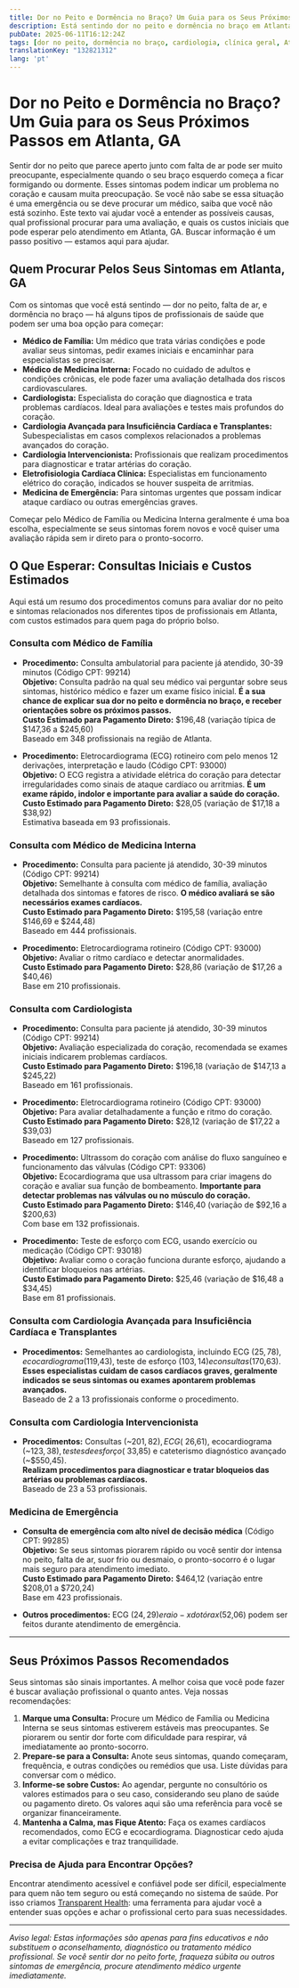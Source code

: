 ```yaml
---
title: Dor no Peito e Dormência no Braço? Um Guia para os Seus Próximos Passos em Atlanta, GA  
description: Está sentindo dor no peito e dormência no braço em Atlanta? Saiba quem procurar, quais exames esperar e os custos estimados para avançar com confiança.  
pubDate: 2025-06-11T16:12:24Z
tags: [dor no peito, dormência no braço, cardiologia, clínica geral, Atlanta, custos de saúde, eletrocardiograma]
translationKey: "132821312"
lang: 'pt'
---
```


# Dor no Peito e Dormência no Braço? Um Guia para os Seus Próximos Passos em Atlanta, GA

Sentir dor no peito que parece aperto junto com falta de ar pode ser muito preocupante, especialmente quando o seu braço esquerdo começa a ficar formigando ou dormente. Esses sintomas podem indicar um problema no coração e causam muita preocupação. Se você não sabe se essa situação é uma emergência ou se deve procurar um médico, saiba que você não está sozinho. Este texto vai ajudar você a entender as possíveis causas, qual profissional procurar para uma avaliação, e quais os custos iniciais que pode esperar pelo atendimento em Atlanta, GA. Buscar informação é um passo positivo — estamos aqui para ajudar.

## Quem Procurar Pelos Seus Sintomas em Atlanta, GA

Com os sintomas que você está sentindo — dor no peito, falta de ar, e dormência no braço — há alguns tipos de profissionais de saúde que podem ser uma boa opção para começar:

- **Médico de Família:** Um médico que trata várias condições e pode avaliar seus sintomas, pedir exames iniciais e encaminhar para especialistas se precisar.  
- **Médico de Medicina Interna:** Focado no cuidado de adultos e condições crônicas, ele pode fazer uma avaliação detalhada dos riscos cardiovasculares.  
- **Cardiologista:** Especialista do coração que diagnostica e trata problemas cardíacos. Ideal para avaliações e testes mais profundos do coração.  
- **Cardiologia Avançada para Insuficiência Cardíaca e Transplantes:** Subespecialistas em casos complexos relacionados a problemas avançados do coração.  
- **Cardiologia Intervencionista:** Profissionais que realizam procedimentos para diagnosticar e tratar artérias do coração.  
- **Eletrofisiologia Cardíaca Clínica:** Especialistas em funcionamento elétrico do coração, indicados se houver suspeita de arritmias.  
- **Medicina de Emergência:** Para sintomas urgentes que possam indicar ataque cardíaco ou outras emergências graves.  

Começar pelo Médico de Família ou Medicina Interna geralmente é uma boa escolha, especialmente se seus sintomas forem novos e você quiser uma avaliação rápida sem ir direto para o pronto-socorro.

## O Que Esperar: Consultas Iniciais e Custos Estimados

Aqui está um resumo dos procedimentos comuns para avaliar dor no peito e sintomas relacionados nos diferentes tipos de profissionais em Atlanta, com custos estimados para quem paga do próprio bolso.

### Consulta com Médico de Família

- **Procedimento:** Consulta ambulatorial para paciente já atendido, 30-39 minutos (Código CPT: 99214)  
  **Objetivo:** Consulta padrão na qual seu médico vai perguntar sobre seus sintomas, histórico médico e fazer um exame físico inicial. **É a sua chance de explicar sua dor no peito e dormência no braço, e receber orientações sobre os próximos passos.**  
  **Custo Estimado para Pagamento Direto:** $196,48 (variação típica de $147,36 a $245,60)  
  Baseado em 348 profissionais na região de Atlanta.

- **Procedimento:** Eletrocardiograma (ECG) rotineiro com pelo menos 12 derivações, interpretação e laudo (Código CPT: 93000)  
  **Objetivo:** O ECG registra a atividade elétrica do coração para detectar irregularidades como sinais de ataque cardíaco ou arritmias. **É um exame rápido, indolor e importante para avaliar a saúde do coração.**  
  **Custo Estimado para Pagamento Direto:** $28,05 (variação de $17,18 a $38,92)  
  Estimativa baseada em 93 profissionais.

### Consulta com Médico de Medicina Interna

- **Procedimento:** Consulta para paciente já atendido, 30-39 minutos (Código CPT: 99214)  
  **Objetivo:** Semelhante à consulta com médico de família, avaliação detalhada dos sintomas e fatores de risco. **O médico avaliará se são necessários exames cardíacos.**  
  **Custo Estimado para Pagamento Direto:** $195,58 (variação entre $146,69 e $244,48)  
  Baseado em 444 profissionais.

- **Procedimento:** Eletrocardiograma rotineiro (Código CPT: 93000)  
  **Objetivo:** Avaliar o ritmo cardíaco e detectar anormalidades.  
  **Custo Estimado para Pagamento Direto:** $28,86 (variação de $17,26 a $40,46)  
  Base em 210 profissionais.

### Consulta com Cardiologista

- **Procedimento:** Consulta para paciente já atendido, 30-39 minutos (Código CPT: 99214)  
  **Objetivo:** Avaliação especializada do coração, recomendada se exames iniciais indicarem problemas cardíacos.  
  **Custo Estimado para Pagamento Direto:** $196,18 (variação de $147,13 a $245,22)  
  Baseado em 161 profissionais.

- **Procedimento:** Eletrocardiograma rotineiro (Código CPT: 93000)  
  **Objetivo:** Para avaliar detalhadamente a função e ritmo do coração.  
  **Custo Estimado para Pagamento Direto:** $28,12 (variação de $17,22 a $39,03)  
  Baseado em 127 profissionais.

- **Procedimento:** Ultrassom do coração com análise do fluxo sanguíneo e funcionamento das válvulas (Código CPT: 93306)  
  **Objetivo:** Ecocardiograma que usa ultrassom para criar imagens do coração e avaliar sua função de bombeamento. **Importante para detectar problemas nas válvulas ou no músculo do coração.**  
  **Custo Estimado para Pagamento Direto:** $146,40 (variação de $92,16 a $200,63)  
  Com base em 132 profissionais.

- **Procedimento:** Teste de esforço com ECG, usando exercício ou medicação (Código CPT: 93018)  
  **Objetivo:** Avaliar como o coração funciona durante esforço, ajudando a identificar bloqueios nas artérias.  
  **Custo Estimado para Pagamento Direto:** $25,46 (variação de $16,48 a $34,45)  
  Base em 81 profissionais.

### Consulta com Cardiologia Avançada para Insuficiência Cardíaca e Transplantes

- **Procedimentos:** Semelhantes ao cardiologista, incluindo ECG ($25,78), ecocardiograma ($119,43), teste de esforço ($103,14) e consultas ($170,63).  
  **Esses especialistas cuidam de casos cardíacos graves, geralmente indicados se seus sintomas ou exames apontarem problemas avançados.**  
  Baseado de 2 a 13 profissionais conforme o procedimento.

### Consulta com Cardiologia Intervencionista

- **Procedimentos:** Consultas (~$201,82), ECG (~$26,61), ecocardiograma (~$123,38), testes de esforço (~$33,85) e cateterismo diagnóstico avançado (~$550,45).  
  **Realizam procedimentos para diagnosticar e tratar bloqueios das artérias ou problemas cardíacos.**  
  Baseado de 23 a 53 profissionais.

### Medicina de Emergência

- **Consulta de emergência com alto nível de decisão médica** (Código CPT: 99285)  
  **Objetivo:** Se seus sintomas piorarem rápido ou você sentir dor intensa no peito, falta de ar, suor frio ou desmaio, o pronto-socorro é o lugar mais seguro para atendimento imediato.  
  **Custo Estimado para Pagamento Direto:** $464,12 (variação entre $208,01 a $720,24)  
  Base em 423 profissionais.

- **Outros procedimentos:** ECG ($24,29) e raio-x do tórax ($52,06) podem ser feitos durante atendimento de emergência.

---

## Seus Próximos Passos Recomendados

Seus sintomas são sinais importantes. A melhor coisa que você pode fazer é buscar avaliação profissional o quanto antes. Veja nossas recomendações:

1. **Marque uma Consulta:** Procure um Médico de Família ou Medicina Interna se seus sintomas estiverem estáveis mas preocupantes. Se piorarem ou sentir dor forte com dificuldade para respirar, vá imediatamente ao pronto-socorro.  
2. **Prepare-se para a Consulta:** Anote seus sintomas, quando começaram, frequência, e outras condições ou remédios que usa. Liste dúvidas para conversar com o médico.  
3. **Informe-se sobre Custos:** Ao agendar, pergunte no consultório os valores estimados para o seu caso, considerando seu plano de saúde ou pagamento direto. Os valores aqui são uma referência para você se organizar financeiramente.  
4. **Mantenha a Calma, mas Fique Atento:** Faça os exames cardíacos recomendados, como ECG e ecocardiograma. Diagnosticar cedo ajuda a evitar complicações e traz tranquilidade.

### Precisa de Ajuda para Encontrar Opções?

Encontrar atendimento acessível e confiável pode ser difícil, especialmente para quem não tem seguro ou está começando no sistema de saúde. Por isso criamos [Transparent Health](https://transparenthealth.ai): uma ferramenta para ajudar você a entender suas opções e achar o profissional certo para suas necessidades.

---

*Aviso legal: Estas informações são apenas para fins educativos e não substituem o aconselhamento, diagnóstico ou tratamento médico profissional. Se você sentir dor no peito forte, fraqueza súbita ou outros sintomas de emergência, procure atendimento médico urgente imediatamente.*